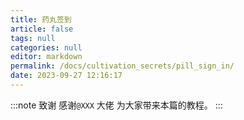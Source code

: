```yaml
---
title: 药丸签到
article: false
tags: null
categories: null
editor: markdown
permalink: /docs/cultivation_secrets/pill_sign_in/
date: 2023-09-27 12:16:17
---
```

:::note 致谢
感谢`@XXX` 大佬 为大家带来本篇的教程。
:::